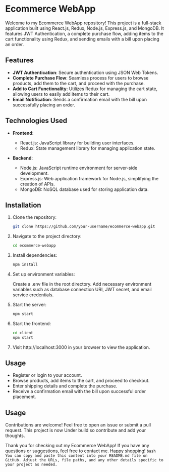 # Ecommerce WebApp

Welcome to my Ecommerce WebApp repository! This project is a full-stack application built using React.js, Redux, Node.js, Express.js, and MongoDB. It features JWT Authentication, a complete purchase flow, adding items to the cart functionality using Redux, and sending emails with a bill upon placing an order.

## Features

- **JWT Authentication**: Secure authentication using JSON Web Tokens.
- **Complete Purchase Flow**: Seamless process for users to browse products, add them to the cart, and proceed with the purchase.
- **Add to Cart Functionality**: Utilizes Redux for managing the cart state, allowing users to easily add items to their cart.
- **Email Notification**: Sends a confirmation email with the bill upon successfully placing an order.

## Technologies Used

- **Frontend**:
  - React.js: JavaScript library for building user interfaces.
  - Redux: State management library for managing application state.
  
- **Backend**:
  - Node.js: JavaScript runtime environment for server-side development.
  - Express.js: Web application framework for Node.js, simplifying the creation of APIs.
  - MongoDB: NoSQL database used for storing application data.

## Installation

1. Clone the repository:

   ```bash
   git clone https://github.com/your-username/ecommerce-webapp.git
2. Navigate to the project directory:

   ```bash
   cd ecommerce-webapp
3. Install dependencies:

    ```bash
    npm install
    ```
4. Set up environment variables:

    Create a .env file in the root directory.
    Add necessary environment variables such as database connection URI, JWT secret, and email service credentials.
6. Start the server:

    ```bash
    npm start

7. Start the frontend:

    ```bash
    cd client
    npm start
    ```
8. Visit http://localhost:3000 in your browser to view the application.

## Usage
  - Register or login to your account.
  - Browse products, add items to the cart, and proceed to checkout.
  - Enter shipping details and complete the purchase.
  - Receive a confirmation email with the bill upon successful order placement.

## Usage
Contributions are welcome! Feel free to open an issue or submit a pull request. This project is now Under build so contribute and add your thoughts.

Thank you for checking out my Ecommerce WebApp! If you have any questions or suggestions, feel free to contact me. Happy shopping!
    ```bash
    You can copy and paste this content into your README.md file on GitHub. Adjust the URLs, file paths, and any other details specific to your project as needed.
    ```